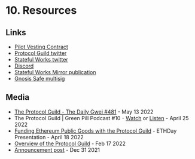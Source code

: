 # 10. Resources

## Links

- [Pilot Vesting Contract](https://app.0xsplits.xyz/accounts/0xF29Ff96aaEa6C9A1fBa851f74737f3c069d4f1a9/)
- [Protocol Guild twitter](https://twitter.com/protocolguild)
- [Stateful Works twitter](https://twitter.com/StatefulWorks)
- [Discord](https://discord.gg/2yp7J3XEfu)
- [Stateful Works Mirror publication](https://stateful.mirror.xyz/)
- [Gnosis Safe multisig](https://gnosis-safe.io/app/eth:0xF6CBDd6Ea6EC3C4359e33de0Ac823701Cc56C6c4/balances)

## Media

- [The Protocol Guild - The Daily Gwei #481](https://thedailygwei.substack.com/p/the-protocol-guild-the-daily-gwei?s=w) - May 13 2022
- The Protocol Guild | Green Pill Podcast #10 - [Watch](https://www.youtube.com/watch?v=VjE9a9COahc) or [Listen](https://availableon.com/greenpill) - April 25 2022
- [Funding Ethereum Public Goods with the Protocol Guild](https://www.youtube.com/watch?v=Bhx7advbPLE) - ETHDay Presentation - April 18 2022
- [Overview of the Protocol Guild](https://www.youtube.com/watch?v=5EPRYXYQaIg) - Feb 17 2022
- [Announcement post](https://stateful.mirror.xyz/mEDvFXGCKdDhR-N320KRtsq60Y2OPk8rHcHBCFVryXY) - Dec 31 2021

